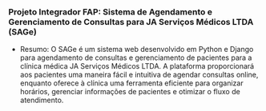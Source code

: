 ### Projeto Integrador FAP: Sistema de Agendamento e Gerenciamento de Consultas para JA Serviços Médicos LTDA (SAGe)

- Resumo: O SAGe é um sistema web desenvolvido em Python e Django para agendamento de consultas e gerenciamento de pacientes para a clínica médica JA Serviços Médicos LTDA. A plataforma proporcionará aos pacientes uma maneira fácil e
intuitiva de agendar consultas online, enquanto oferece à clínica uma ferramenta eficiente para organizar horários, gerenciar informações de pacientes e otimizar o fluxo de atendimento.
